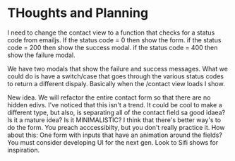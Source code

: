 # THoughts and Planning

I need to change the contact view to a function that checks for a status code from emailjs. If the status code = 0 then show the form. if the status code = 200 then show the success modal. if the status code = 400 then show the failure modal.

We have two modals that show the failure and success messages. What we could do is have a switch/case that goes through the various status codes to return a different dispaly. Basically when the /contact view loads I show.


New idea. We will refactor the entire contact form so that there are no hidden edivs. I've noticed that this isn't a trend. It could be cool to make a different type, but also, is separating all of the contact field sa good idaea? Is it a mature idea? Is it MINIMALISTIC? I think that there's better way's to do the form. You preach acccessibilty, but you don't really practice it. How about this:
One form with inputs that have an animation around the fields? You must consider developing UI for the next gen. Look to Sifi shows for inspiration.